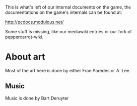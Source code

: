 This is what's left of our internal documents on the game, the documentations on the game's internals can be found at:

http://pcdocs.modulous.net/

Some stuff is missing, like our mediawiki entries or our fork of peppercarrot-wiki.

# About art
Most of the art here is done by either Fran Paredes or A. Lee.

## Music
Music is done by Bart Deruyter